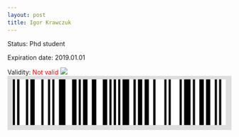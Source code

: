 ```yaml
---
layout: post
title: Igor Krawczuk
---
```


Status: Phd student

Expiration date: 2019.01.01

Validity: <font color="red"> Not valid</font> 
![](/members/img/Igor_Krawczuk.png)
![](/members/img/bar.png)
